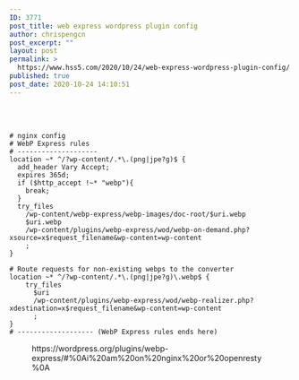```yaml
---
ID: 3771
post_title: web express wordpress plugin config
author: chrispengcn
post_excerpt: ""
layout: post
permalink: >
  https://www.hss5.com/2020/10/24/web-express-wordpress-plugin-config/
published: true
post_date: 2020-10-24 14:10:51
---
```

<!-- wp:image {"id":3772,"sizeSlug":"large"} -->
<figure class="wp-block-image size-large"><img src="https://www.hss5.com/wp-content/uploads/2020/10/webp-express.png" alt="" class="wp-image-3772"/><figcaption><br><br></figcaption></figure>
<!-- /wp:image -->

<!-- wp:code -->
<pre class="wp-block-code"><code># nginx config 
# WebP Express rules
# --------------------
location ~* ^/?wp-content/.*\.(png|jpe?g)$ {
  add_header Vary Accept;
  expires 365d;
  if ($http_accept !~* "webp"){
    break;
  }
  try_files
    /wp-content/webp-express/webp-images/doc-root/$uri.webp
    $uri.webp
    /wp-content/plugins/webp-express/wod/webp-on-demand.php?xsource=x$request_filename&amp;wp-content=wp-content
    ;
}

# Route requests for non-existing webps to the converter
location ~* ^/?wp-content/.*\.(png|jpe?g)\.webp$ {
    try_files
      $uri
      /wp-content/plugins/webp-express/wod/webp-realizer.php?xdestination=x$request_filename&amp;wp-content=wp-content
      ;
}
# ------------------- (WebP Express rules ends here)</code></pre>
<!-- /wp:code -->

<!-- wp:core-embed/wordpress {"url":"https://wordpress.org/plugins/webp-express/#%0Ai%20am%20on%20nginx%20or%20openresty%0A","type":"wp-embed","providerNameSlug":"plugin-directory","className":""} -->
<figure class="wp-block-embed-wordpress wp-block-embed is-type-wp-embed is-provider-plugin-directory"><div class="wp-block-embed__wrapper">
https://wordpress.org/plugins/webp-express/#%0Ai%20am%20on%20nginx%20or%20openresty%0A
</div></figure>
<!-- /wp:core-embed/wordpress -->